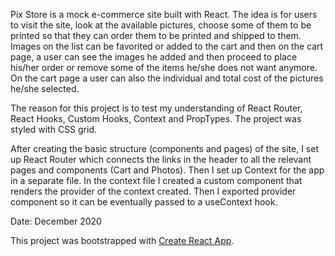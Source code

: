 Pix Store is a mock e-commerce site built with React. The idea is for users to visit the site, look at the available pictures, choose some of them to be printed so that they can order them to be printed and shipped to them. Images on the list can be favorited or added to the cart and then on the cart page, a user can see the images he added and then proceed to place his/her order or remove some of the items he/she does not want anymore. On the cart page a user can also the individual and total cost of the pictures he/she selected.

The reason for this project is to test my understanding of React Router, React Hooks, Custom Hooks, Context and PropTypes. The project was styled with CSS grid.

After creating the basic structure (components and pages) of the site, I set up React Router which connects the links in the header to all the relevant pages and components (Cart and Photos). Then I set up Context for the app in a separate file. In the context file I created a custom component that renders the provider of the context created. Then I exported provider component so it can be eventually passed to a useContext hook. 

Date: December 2020

This project was bootstrapped with [Create React App](https://github.com/facebook/create-react-app).
